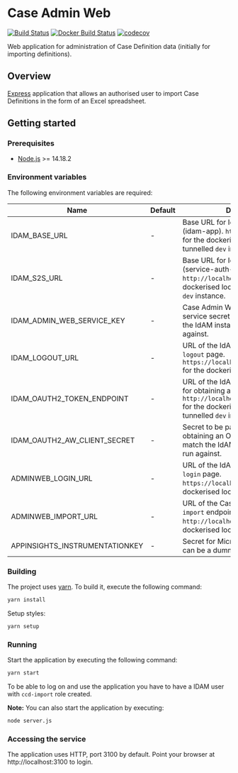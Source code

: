 # Case Admin Web
[![Build Status](https://travis-ci.org/hmcts/ccd-admin-web.svg?branch=master)](https://travis-ci.org/hmcts/ccd-admin-web)
[![Docker Build Status](https://img.shields.io/docker/build/hmcts/ccd-admin-web.svg)](https://hub.docker.com/r/hmcts/ccd-admin-web)
[![codecov](https://codecov.io/gh/hmcts/ccd-admin-web/branch/master/graph/badge.svg)](https://codecov.io/gh/hmcts/ccd-admin-web)

Web application for administration of Case Definition data (initially for importing definitions).

## Overview

[Express](http://expressjs.com) application that allows an authorised user to import Case Definitions in the form of an Excel spreadsheet.

## Getting started

### Prerequisites
- [Node.js](https://nodejs.org/en) >= 14.18.2

### Environment variables

The following environment variables are required:

| Name | Default | Description |
|------|---------|-------------|
| IDAM_BASE_URL | - | Base URL for IdAM's User API service (idam-app). `http://localhost:5000` for the dockerised local instance or tunnelled `dev` instance. |
| IDAM_S2S_URL | - | Base URL for IdAM's S2S API service (service-auth-provider). `http://localhost:4502` for the dockerised local instance or tunnelled `dev` instance. |
| IDAM_ADMIN_WEB_SERVICE_KEY | - | Case Admin Web's IdAM S2S micro-service secret key. This must match the IdAM instance it's being run against. |
| IDAM_LOGOUT_URL | - | URL of the IdAM Authentication Web `logout` page. `https://localhost:3501/login/logout` for the dockerised local instance. |
| IDAM_OAUTH2_TOKEN_ENDPOINT | - | URL of the IdAM OAuth2 API endpoint for obtaining an OAuth2 token. `http://localhost:5000/oauth2/token` for the dockerised local instance or tunnelled `dev` instance. |
| IDAM_OAUTH2_AW_CLIENT_SECRET | - | Secret to be passed to IdAM when obtaining an OAuth2 token. This must match the IdAM instance it's being run against. |
| ADMINWEB_LOGIN_URL | - | URL of the IdAM Authentication Web `login` page. `https://localhost:3501/login` for the dockerised local instance. |
| ADMINWEB_IMPORT_URL | - | URL of the Case Definition Store API `import` endpoint. `http://localhost:4451/import` for the dockerised local instance. |
| APPINSIGHTS_INSTRUMENTATIONKEY | - | Secret for Microsoft Insights logging, can be a dummy string in local. |

### Building

The project uses [yarn](https://yarnpkg.com/lang/en/). To build it, execute the following command:
```bash
yarn install
```
Setup styles:
```bash
yarn setup
```

### Running

Start the application by executing the following command:
```bash
yarn start
```

To be able to log on and use the application you have to have a IDAM user with `ccd-import` role created.

**Note:** You can also start the application by executing:
```bash
node server.js
```

### Accessing the service

The application uses HTTP, port 3100 by default. Point your browser at http://localhost:3100 to login.
